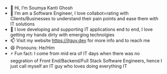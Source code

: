 - 👋 Hi, I’m Soumya Kanti Ghosh
- 👀 I’m am a Software Engineer, I love collabot=rating with Clients/Businesses to understand their pain points and ease them with IT solutions
- 🌱 I love developing and supporting IT applications end to end, I love getting my hands dirty with emerging technolgies
- 📫 Visit my website https://itguy.dev for more info and to reach me
- 😄 Pronouns: He/Him
- ⚡ Fun fact: I come from mid era of IT days when there was no seggration of Front End/Backend/Full Stack Software Engineers, hence I just call myself an IT guy who loves doing everything IT
